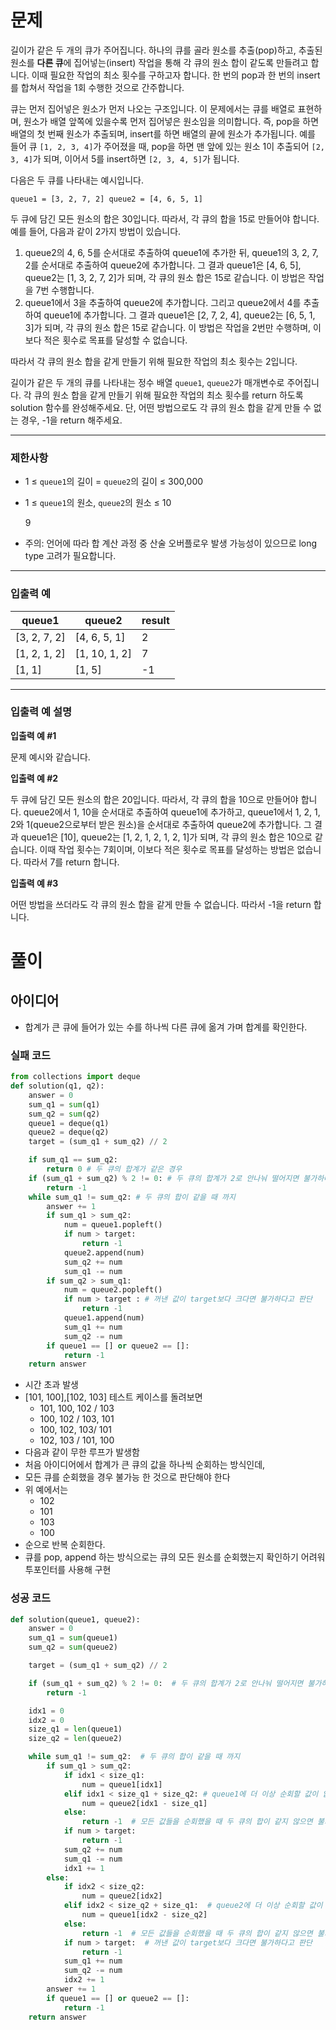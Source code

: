 # **문제**

길이가 같은 두 개의 큐가 주어집니다. 하나의 큐를 골라 원소를 추출(pop)하고, 추출된 원소를 **다른 큐**에 집어넣는(insert) 작업을 통해 각 큐의 원소 합이 같도록 만들려고 합니다. 이때 필요한 작업의 최소 횟수를 구하고자 합니다. 한 번의 pop과 한 번의 insert를 합쳐서 작업을 1회 수행한 것으로 간주합니다.

큐는 먼저 집어넣은 원소가 먼저 나오는 구조입니다. 이 문제에서는 큐를 배열로 표현하며, 원소가 배열 앞쪽에 있을수록 먼저 집어넣은 원소임을 의미합니다. 즉, pop을 하면 배열의 첫 번째 원소가 추출되며, insert를 하면 배열의 끝에 원소가 추가됩니다. 예를 들어 큐 `[1, 2, 3, 4]`가 주어졌을 때, pop을 하면 맨 앞에 있는 원소 1이 추출되어 `[2, 3, 4]`가 되며, 이어서 5를 insert하면 `[2, 3, 4, 5]`가 됩니다.

다음은 두 큐를 나타내는 예시입니다.

`queue1 = [3, 2, 7, 2]
queue2 = [4, 6, 5, 1]`

두 큐에 담긴 모든 원소의 합은 30입니다. 따라서, 각 큐의 합을 15로 만들어야 합니다. 예를 들어, 다음과 같이 2가지 방법이 있습니다.

1. queue2의 4, 6, 5를 순서대로 추출하여 queue1에 추가한 뒤, queue1의 3, 2, 7, 2를 순서대로 추출하여 queue2에 추가합니다. 그 결과 queue1은 [4, 6, 5], queue2는 [1, 3, 2, 7, 2]가 되며, 각 큐의 원소 합은 15로 같습니다. 이 방법은 작업을 7번 수행합니다.
2. queue1에서 3을 추출하여 queue2에 추가합니다. 그리고 queue2에서 4를 추출하여 queue1에 추가합니다. 그 결과 queue1은 [2, 7, 2, 4], queue2는 [6, 5, 1, 3]가 되며, 각 큐의 원소 합은 15로 같습니다. 이 방법은 작업을 2번만 수행하며, 이보다 적은 횟수로 목표를 달성할 수 없습니다.

따라서 각 큐의 원소 합을 같게 만들기 위해 필요한 작업의 최소 횟수는 2입니다.

길이가 같은 두 개의 큐를 나타내는 정수 배열 `queue1`, `queue2`가 매개변수로 주어집니다. 각 큐의 원소 합을 같게 만들기 위해 필요한 작업의 최소 횟수를 return 하도록 solution 함수를 완성해주세요. 단, 어떤 방법으로도 각 큐의 원소 합을 같게 만들 수 없는 경우, -1을 return 해주세요.

---

### 제한사항

- 1 ≤ `queue1`의 길이 = `queue2`의 길이 ≤ 300,000
- 1 ≤ `queue1`의 원소, `queue2`의 원소 ≤ 10
    
    9
    
- 주의: 언어에 따라 합 계산 과정 중 산술 오버플로우 발생 가능성이 있으므로 long type 고려가 필요합니다.

---

### 입출력 예

| queue1 | queue2 | result |
| --- | --- | --- |
| [3, 2, 7, 2] | [4, 6, 5, 1] | 2 |
| [1, 2, 1, 2] | [1, 10, 1, 2] | 7 |
| [1, 1] | [1, 5] | -1 |

---

### 입출력 예 설명

**입출력 예 #1**

문제 예시와 같습니다.

**입출력 예 #2**

두 큐에 담긴 모든 원소의 합은 20입니다. 따라서, 각 큐의 합을 10으로 만들어야 합니다. queue2에서 1, 10을 순서대로 추출하여 queue1에 추가하고, queue1에서 1, 2, 1, 2와 1(queue2으로부터 받은 원소)을 순서대로 추출하여 queue2에 추가합니다. 그 결과 queue1은 [10], queue2는 [1, 2, 1, 2, 1, 2, 1]가 되며, 각 큐의 원소 합은 10으로 같습니다. 이때 작업 횟수는 7회이며, 이보다 적은 횟수로 목표를 달성하는 방법은 없습니다. 따라서 7를 return 합니다.

**입출력 예 #3**

어떤 방법을 쓰더라도 각 큐의 원소 합을 같게 만들 수 없습니다. 따라서 -1을 return 합니다.

# 풀이

## 아이디어

- 합계가 큰 큐에 들어가 있는 수를 하나씩 다른 큐에 옮겨 가며 합계를 확인한다.

### 실패 코드

```python
from collections import deque
def solution(q1, q2):
    answer = 0
    sum_q1 = sum(q1)
    sum_q2 = sum(q2)
    queue1 = deque(q1)
    queue2 = deque(q2)
    target = (sum_q1 + sum_q2) // 2

    if sum_q1 == sum_q2:
        return 0 # 두 큐의 합계가 같은 경우
    if (sum_q1 + sum_q2) % 2 != 0: # 두 큐의 합계가 2로 안나눠 떨어지면 불가하다고 
        return -1
    while sum_q1 != sum_q2: # 두 큐의 합이 같을 때 까지
        answer += 1
        if sum_q1 > sum_q2:
            num = queue1.popleft()
            if num > target:
                return -1
            queue2.append(num)
            sum_q2 += num
            sum_q1 -= num
        if sum_q2 > sum_q1:
            num = queue2.popleft()
            if num > target : # 꺼낸 값이 target보다 크다면 불가하다고 판단
                return -1
            queue1.append(num)
            sum_q1 += num
            sum_q2 -= num
        if queue1 == [] or queue2 == []:
            return -1
    return answer
```

- 시간 초과 발생
- [101, 100],[102, 103] 테스트 케이스를 돌려보면
    - 101, 100, 102 / 103
    - 100, 102 / 103, 101
    - 100, 102, 103/ 101
    - 102, 103 / 101, 100
- 다음과 같이 무한 루프가 발생함
- 처음 아이디어에서 합계가 큰 큐의 값을 하나씩 순회하는 방식인데,
- 모든 큐를 순회했을 경우 불가능 한 것으로 판단해야 한다
- 위 예에서는
    - 102
    - 101
    - 103
    - 100
- 순으로 반복 순회한다.
- 큐를 pop, append 하는 방식으로는 큐의 모든 원소를 순회했는지 확인하기 어려워 투포인터를 사용해 구현

### 성공 코드

```python
def solution(queue1, queue2):
    answer = 0
    sum_q1 = sum(queue1)
    sum_q2 = sum(queue2)

    target = (sum_q1 + sum_q2) // 2

    if (sum_q1 + sum_q2) % 2 != 0:  # 두 큐의 합계가 2로 안나눠 떨어지면 불가하다고
        return -1

    idx1 = 0
    idx2 = 0
    size_q1 = len(queue1)
    size_q2 = len(queue2)

    while sum_q1 != sum_q2:  # 두 큐의 합이 같을 때 까지
        if sum_q1 > sum_q2:
            if idx1 < size_q1:
                num = queue1[idx1]
            elif idx1 < size_q1 + size_q2: # queue1에 더 이상 순회할 값이 없다면 queue2 순회
                num = queue2[idx1 - size_q1]
            else:
                return -1  # 모든 값들을 순회했을 때 두 큐의 합이 같지 않으면 불가하다고 판단
            if num > target:
                return -1
            sum_q2 += num
            sum_q1 -= num
            idx1 += 1
        else:
            if idx2 < size_q2:
                num = queue2[idx2]
            elif idx2 < size_q2 + size_q1:  # queue2에 더 이상 순회할 값이 없다면 queue1 순회
                num = queue1[idx2 - size_q2]
            else:
                return -1  # 모든 값들을 순회했을 때 두 큐의 합이 같지 않으면 불가하다고 판단
            if num > target:  # 꺼낸 값이 target보다 크다면 불가하다고 판단
                return -1
            sum_q1 += num
            sum_q2 -= num
            idx2 += 1
        answer += 1
        if queue1 == [] or queue2 == []:
            return -1
    return answer
```